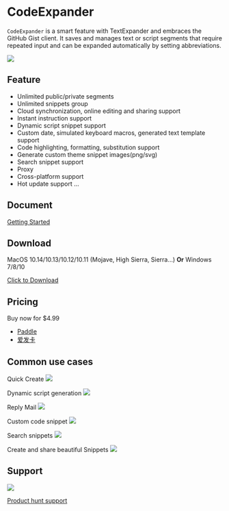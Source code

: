 # CodeExpander

`CodeExpander` is a smart feature with TextExpander and embraces the GitHub Gist client. It saves and manages text or script segments that require repeated input and can be expanded automatically by setting abbreviations.

![](.gitbook/assets/map-main.png)

## **Feature**

- Unlimited public/private segments
- Unlimited snippets group
- Cloud synchronization, online editing and sharing support
- Instant instruction support
- Dynamic script snippet support
- Custom date, simulated keyboard macros, generated text template support
- Code highlighting, formatting, substitution support
- Generate custom theme snippet images(png/svg)
- Search snippet support
- Proxy
- Cross-platform support
- Hot update support
  ...

## **Document**

[Getting Started](https://once.work/introduce/basic-usage)

## **Download**

MacOS 10.14/10.13/10.12/10.11 \(Mojave, High Sierra, Sierra...\) **Or** Windows 7/8/10

[Click to Download](https://github.com/oncework/codeexpander/releases)

## **Pricing**

Buy now for \$4.99

- [Paddle](https://pay.paddle.com/checkout/540339)
- [爱发卡](http://t.cn/EUl64FS)

## Common use cases

Quick Create
![](.gitbook/assets/gene-snippet.gif)

Dynamic script generation
![](.gitbook/assets/gene-md.gif)

Reply Mail
![](.gitbook/assets/fill-in%20%281%29.gif)

Custom code snippet
![](.gitbook/assets/custom-snippet.gif)

Search snippets
![](.gitbook/assets/search-bar.gif)

Create and share beautiful Snippets
![](.gitbook/assets/gene-pic.gif)

## **Support**

![](https://api.producthunt.com/widgets/embed-image/v1/featured.svg?post_id=135763&theme=light)

[Product hunt support](https://www.producthunt.com/posts/oncework?utm_source=badge-featured&utm_medium=badge&utm_souce=badge-oncework)
